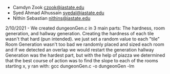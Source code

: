 - Camdyn Zook czook@iastate.edu
- Syed Ahmad Alhussain syedal@iastate.edu
- Nithin Sebastian nithins@iastate.edu

2/10/2021 - We created dungeonGen.c in 3 main parts: The hardness, room generation, and hallway generation.
Creating the hardness of each tile wasn't that hard (pun intended). we just set a random value to each "tile"
Room Generation wasn't too bad we randomly placed and sized each room and if we detected an overlap we would restart the generation
hallway Generation was the hardest part, but with the help of piazza we determined that the best course of action was to find the slope
to each of the rooms starting x, y
ran with: gcc dungeonGen.c -o dungeonGen -lm